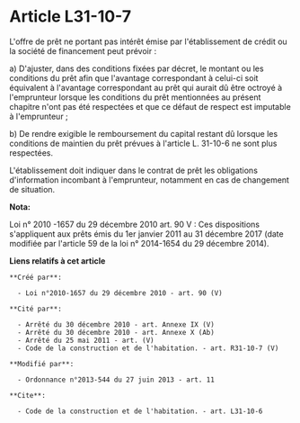 # Article L31-10-7

L'offre de prêt ne portant pas intérêt émise par    l'établissement de crédit ou la société de financement peut prévoir : 

a) D'ajuster, dans des conditions fixées par décret, le montant ou les conditions du prêt afin que l'avantage correspondant à
celui-ci soit équivalent à l'avantage correspondant au prêt qui aurait dû être octroyé à l'emprunteur lorsque les conditions
du prêt mentionnées au présent chapitre n'ont pas été respectées et que ce défaut de respect est imputable à l'emprunteur ; 

b) De rendre exigible le remboursement du capital restant dû lorsque les conditions de maintien du prêt prévues à l'article
L. 31-10-6 ne sont plus respectées. 

L'établissement doit indiquer dans le contrat de prêt les obligations d'information incombant à l'emprunteur, notamment en
cas de changement de situation.

**Nota:**

Loi n° 2010 -1657 du 29 décembre 2010 art. 90 V : Ces dispositions s'appliquent aux prêts émis du 1er janvier 2011 au 31
décembre 2017 (date modifiée par l'article 59 de la loi n° 2014-1654 du 29 décembre 2014).

**Liens relatifs à cet article**

	**Créé par**:

	  - Loi n°2010-1657 du 29 décembre 2010 - art. 90 (V)

	**Cité par**:

	  - Arrêté du 30 décembre 2010 - art. Annexe IX (V)
	  - Arrêté du 30 décembre 2010 - art. Annexe X (Ab)
	  - Arrêté du 25 mai 2011 - art. (V)
	  - Code de la construction et de l'habitation. - art. R31-10-7 (V)

	**Modifié par**:

	  - Ordonnance n°2013-544 du 27 juin 2013 - art. 11

	**Cite**:

	  - Code de la construction et de l'habitation. - art. L31-10-6

